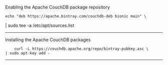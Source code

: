 Enabling the Apache CouchDB package repository

	echo "deb https://apache.bintray.com/couchdb-deb bionic main" \
  | sudo tee -a /etc/apt/sources.list


---


Installing the Apache CouchDB packages

		curl -L https://couchdb.apache.org/repo/bintray-pubkey.asc \
    | sudo apt-key add -


---